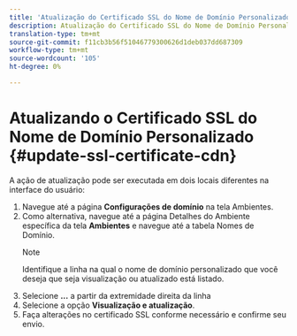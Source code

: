```yaml
---
title: 'Atualização do Certificado SSL do Nome de Domínio Personalizado '
description: Atualização do Certificado SSL do Nome de Domínio Personalizado
translation-type: tm+mt
source-git-commit: f11cb3b56f51046779300626d1deb037dd687309
workflow-type: tm+mt
source-wordcount: '105'
ht-degree: 0%

---
```


# Atualizando o Certificado SSL do Nome de Domínio Personalizado {#update-ssl-certificate-cdn}

A ação de atualização pode ser executada em dois locais diferentes na interface do usuário:

1. Navegue até a página **Configurações de domínio** na tela Ambientes.
1. Como alternativa, navegue até a página Detalhes do Ambiente específica da tela **Ambientes** e navegue até a tabela Nomes de Domínio.
   >[!NOTE]
   >Identifique a linha na qual o nome de domínio personalizado que você deseja que seja visualização ou atualizado está listado.
1. Selecione **...** a partir da extremidade direita da linha
1. Selecione a opção **Visualização e atualização**.
1. Faça alterações no certificado SSL conforme necessário e confirme seu envio.
